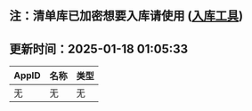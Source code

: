 ## 注：清单库已加密想要入库请使用 ([入库工具](https://github.com/BlankTMing/ManifestAutoUpdate/releases))

## 更新时间：2025-01-18 01:05:33
| AppID | 名称 | 类型  |
| :-------------------- | :----------------------------- | :----------- |
| 无 | 无 | 无 |
